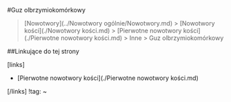 #Guz olbrzymiokomórkowy

> [Nowotwory](../Nowotwory ogólnie/Nowotwory.md) > [Nowotwory kości](./Nowotwory kości.md) > [Pierwotne nowotwory kości](./Pierwotne nowotwory kości.md) > Inne > Guz olbrzymiokomórkowy



##Linkujące do tej strony

[links]

- [Pierwotne nowotwory kości](./Pierwotne nowotwory kości.md)


[/links]
!tag:
~

